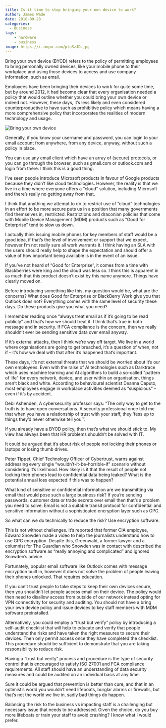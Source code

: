 ```yaml
---
title: Is it time to stop bringing your own device to work?
author: James Wade
date: 2018-09-28
categories:
  - Business
tags:
    - hardware
    - business
image: https://i.imgur.com/ptuSzJD.jpg
---
```


Bring your own device (BYOD) refers to the policy of permitting employees to bring personally owned devices, like your mobile phone to their workplace and using those devices to access and use company information, such as email.

Employees have been bringing their devices to work for quite some time, but by around 2012, it had become clear that every organisation needed a policy that would outline whether you could bring your own device or indeed not. However, these days, it’s less likely and even considered counterproductive to have such as prohibitive policy which means having a more comprehensive policy that incorporates the realities of modern technology and usage.

<!--more-->

![Bring your own device](https://i.imgur.com/ptuSzJD.jpg)

Generally, if you know your username and password, you can login to your email account from anywhere, from any device, anyway, without such a policy in place.

You can use any email client which have an array of (secure) protocols, or you can go through the browser, such as gmail.com or outlook.com and login from there. I think this is a good thing.

I’ve seen people introduce Microsoft products in favour of Google products because they didn’t like cloud technologies. However, the reality is that we live in a time where everyone offers a “cloud” solution, including Microsoft and there’s really no getting away from that.

I think that anything we attempt to do to restrict use of “cloud” technologies in an effort to be more secure puts us in a position that many governments find themselves in, restricted. Restrictions and draconian policies that come with Mobile Device Management (MDM) products such as “Good for Enterprise” tend to slow us down.

I actually think issuing mobile phones for key members of staff would be a good idea, if that’s the level of involvement or support that we expect, however I’m not really sure all work warrants it. I think having an SLA with the users should really help to shape the expectation and should offer a value of how important being available is in the event of an issue.

If you’ve not heard of “Good for Enterprise”, it comes from a time with Blackberries were king and the cloud was less so. I think this is apparent in as much that this product doesn’t exist by this name anymore. Things have clearly moved on.

Before introducing something like this, my question would be, what are the concerns? What does Good for Enterprise or BlackBerry Work give you that Outlook does not? Everything comes with the same level of security these days. Do these products give you what you need?

I remember reading once “always treat email as if it’s going to be read publicly” and that’s how we should treat it. I think that’s true in both message and in security. If FCA compliance is the concern, then we really shouldn’t ever be sending sensitive data over email anyway.

If it’s external attacks, then I think we’re way off target. We live in a world where organisations are going to get breached, it’s a question of when, not if – it’s how we deal with that after it’s happened that’s important. 

These days, it’s not external threats that we should be worried about it’s our own employees.  Even with the raise of AI technologies such as Darktrace which uses machine learning and AI algorithms to build a so-called "pattern of life" for every network, device, and user within an organisation, things aren’t black and white. According to behavioural scientist Deanna Caputo, most employees engage in workplace activities deemed as “suspicious” – even if it’s by accident.

Debi Ashenden, A cybersecurity professor says: “The only way to get to the truth is to have open conversations. A security professional once told me that when you have a relationship of trust with your staff, they ‘fess up to things they’d never otherwise tell you’”.

If you already have a BYOD policy, then that’s what we should stick to. My view has always been that HR problems shouldn’t be solved with IT.

It could be argued that it’s about risk of people not locking their phones or laptops or losing thumb drives.
 
Peter Tippet, Chief Technology Officer of Cybertrust, warns against addressing every single “wouldn’t-it-be-horrible-if” scenario without considering it’s likelihood. How likely is it that the result of people not locking their phones lead to confidential data being leaked? What is the potential annual loss expected if this was to happen?

What kind of sensitive or confidential information are we transmitting via email that would pose such a large business risk? If you’re sending passwords, customer data or trade secrets over email then that’s a problem you need to solve. Email is not a suitable transit protocol for confidential and sensitive information without a sophisticated encryption layer such as GPG.

So what can we do technically to reduce the risk? Use encryption software.

This is not without challenges. It’s reported that former CIA employee, Edward Snowden made a video to help the journalists understand how to use GPG encryption. Despite this, Greenwald, a former lawyer and a columnist for The Guardian who Snowden was in contact with described the encryption software as “really annoying and complicated” and ignored Snowden’s advice.

Fortunately, popular email software like Outlook comes with message encryption built in, however it does not solve the problem of people leaving their phones unlocked. That requires education.

If you can’t trust people to take steps to keep their own devices secure, then you shouldn’t let people access email on their device. The policy would then need to disallow access from outside of our network instead opting for VPN connectivity for security and auditing. You should not have a bring your own device policy and issue devices to key staff members with MDM software preinstalled.

Alternatively, you could employ a “trust but verify” policy by introducing a self-audit checklist that will help to educate and verify that people understand the risks and have taken the right measures to secure their devices. Then only permit access once they have completed the checklist. This procedure should be sufficient to demonstrate that you are taking responsibility to reduce risk.

Having a “trust but verify” process and procedure is the type of security control that is encouraged to satisfy ISO 27001 and FCA compliance requirements. All staff should have an understanding of data security measures and could be audited on an individual basis at any time.

Sure it could be argued that prevention is better than cure, and that in an optimist’s world you wouldn’t need lifeboats, burglar alarms or firewalls, but that’s not the world we live in, sadly bad things do happen.

Balancing the risk to the business vs impacting staff is a challenging but necessary issue that needs to be addressed. Given the choice, do you buy more lifeboats or train your staff to avoid crashing? I know what I would prefer.

